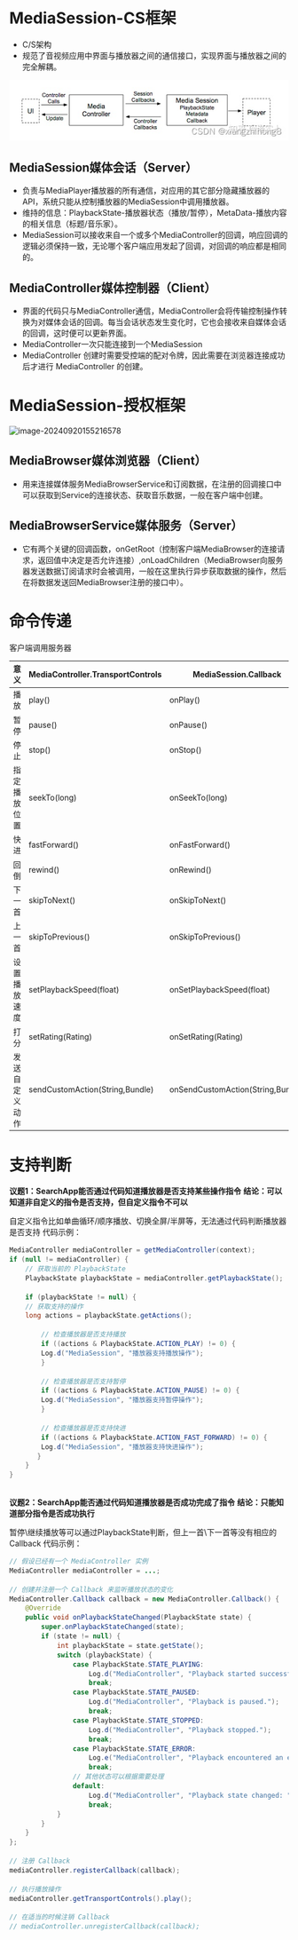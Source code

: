 # **MediaSession-CS框架**

- C/S架构
- 规范了音视频应用中界面与播放器之间的通信接口，实现界面与播放器之间的完全解耦。

![img](MediaSession框架_imgs\v2-e1f6747dab51b11d1d6b2656452b6953_720w.webp)

## **MediaSession媒体会话（Server）**

- 负责与MediaPlayer播放器的所有通信，对应用的其它部分隐藏播放器的API，系统只能从控制播放器的MediaSession中调用播放器。
- 维持的信息：PlaybackState-播放器状态（播放/暂停），MetaData-播放内容的相关信息（标题/音乐家）。
- MediaSession可以接收来自一个或多个MediaController的回调，响应回调的逻辑必须保持一致，无论哪个客户端应用发起了回调，对回调的响应都是相同的。



## **MediaController媒体控制器（Client）**

- 界面的代码只与MediaController通信，MediaController会将传输控制操作转换为对媒体会话的回调。每当会话状态发生变化时，它也会接收来自媒体会话的回调，这时便可以更新界面。
- MediaController一次只能连接到一个MediaSession
- MediaController 创建时需要受控端的配对令牌，因此需要在浏览器连接成功后才进行 MediaController 的创建。

# MediaSession-授权框架

![image-20240920155216578](E:\.personal\CSGitbook\04_Android\2-4.应用层-功能模块\MediaSession框架_imgs\image-20240920155216578.png)

## **MediaBrowser媒体浏览器（Client）**

- 用来连接媒体服务MediaBrowserService和订阅数据，在注册的回调接口中可以获取到Service的连接状态、获取音乐数据，一般在客户端中创建。



## **MediaBrowserService媒体服务（Server）**

- 它有两个关键的回调函数，onGetRoot（控制客户端MediaBrowser的连接请求，返回值中决定是否允许连接）,onLoadChildren（MediaBrowser向服务器发送数据订阅请求时会被调用，一般在这里执行异步获取数据的操作，然后在将数据发送回MediaBrowser注册的接口中）。



# 命令传递

客户端调用服务器

| 意义           | MediaController.TransportControls | MediaSession.Callback             |
| -------------- | --------------------------------- | --------------------------------- |
| 播放           | play()                            | onPlay()                          |
| 暂停           | pause()                           | onPause()                         |
| 停止           | stop()                            | onStop()                          |
| 指定播放位置   | seekTo(long)                      | onSeekTo(long)                    |
| 快进           | fastForward()                     | onFastForward()                   |
| 回倒           | rewind()                          | onRewind()                        |
| 下一首         | skipToNext()                      | onSkipToNext()                    |
| 上一首         | skipToPrevious()                  | onSkipToPrevious()                |
| 设置播放速度   | setPlaybackSpeed(float)           | onSetPlaybackSpeed(float)         |
| 打分           | setRating(Rating)                 | onSetRating(Rating)               |
| 发送自定义动作 | sendCustomAction(String,Bundle)   | onSendCustomAction(String,Bundle) |

# 支持判断

**议题1：SearchApp能否通过代码知道播放器是否支持某些操作指令**
**结论：可以知道非自定义的指令是否支持，但自定义指令不可以**

自定义指令比如单曲循环/顺序播放、切换全屏/半屏等，无法通过代码判断播放器是否支持
代码示例：

```java
MediaController mediaController = getMediaController(context);
if (null != mediaController) {
    // 获取当前的 PlaybackState
    PlaybackState playbackState = mediaController.getPlaybackState();

    if (playbackState != null) {
    // 获取支持的操作
    long actions = playbackState.getActions();

        // 检查播放器是否支持播放
        if ((actions & PlaybackState.ACTION_PLAY) != 0) {
        Log.d("MediaSession", "播放器支持播放操作");
        }

        // 检查播放器是否支持暂停
        if ((actions & PlaybackState.ACTION_PAUSE) != 0) {
        Log.d("MediaSession", "播放器支持暂停操作");
        }

        // 检查播放器是否支持快进
        if ((actions & PlaybackState.ACTION_FAST_FORWARD) != 0) {
        Log.d("MediaSession", "播放器支持快进操作");
       }
    }
}
  
```

 

**议题2：SearchApp能否通过代码知道播放器是否成功完成了指令**
**结论：只能知道部分指令是否成功执行**

暂停\继续播放等可以通过PlaybackState判断，但上一首\下一首等没有相应的Callback
代码示例：

```java
// 假设已经有一个 MediaController 实例
MediaController mediaController = ...;

// 创建并注册一个 Callback 来监听播放状态的变化
MediaController.Callback callback = new MediaController.Callback() {
    @Override
    public void onPlaybackStateChanged(PlaybackState state) {
        super.onPlaybackStateChanged(state);
        if (state != null) {
            int playbackState = state.getState();
            switch (playbackState) {
                case PlaybackState.STATE_PLAYING:
                    Log.d("MediaController", "Playback started successfully.");
                    break;
                case PlaybackState.STATE_PAUSED:
                    Log.d("MediaController", "Playback is paused.");
                    break;
                case PlaybackState.STATE_STOPPED:
                    Log.d("MediaController", "Playback stopped.");
                    break;
                case PlaybackState.STATE_ERROR:
                    Log.e("MediaController", "Playback encountered an error: " + state.getErrorMessage());
                    break;
                // 其他状态可以根据需要处理
                default:
                    Log.d("MediaController", "Playback state changed: " + playbackState);
                    break;
            }
        }
    }
};

// 注册 Callback
mediaController.registerCallback(callback);

// 执行播放操作
mediaController.getTransportControls().play();

// 在适当的时候注销 Callback
// mediaController.unregisterCallback(callback); 
```

 


